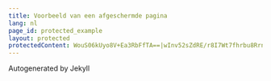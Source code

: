 ```yaml
---
title: Voorbeeld van een afgeschermde pagina
lang: nl
page_id: protected_example
layout: protected
protectedContent: WouS06kUyo8V+Ea3RbFfTA==|wInv52sZdRE/r8I7Wt7fhrbu8Rrnsa0CoWgCf29D6oM=|+Z2/WUTMbWP/rCWGGeMvuPNd1NmYcSSg38eLhOJ0H5n1/ROFsXGlI2oXfoozEjTYovFUE/SEhNNGQwHDzXJpprDZwhjvwdm4DIfxXHY5a65/yJdy4zuEMK2rg591kN6rI7eWcDeBuQ5DKJgdnFA40pU0sZPsy3TM1vlKnSV4GRcjNUglXjWawZBzpMDCGP5O
---
```

Autogenerated by Jekyll
